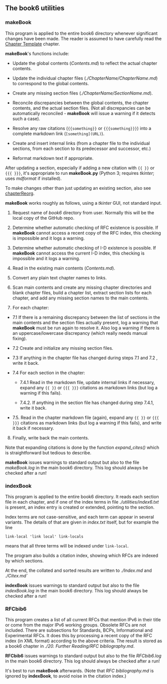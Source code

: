 ## The book6 utilities

### makeBook

This program is applied to the entire book6 directory
whenever significant changes have been made. The reader 
is assumed to have carefully read the 
[Chapter Template](https://github.com/becarpenter/book6/blob/main/99.%20Chapter%20Template/99.%20Chapter%20Template.md)
chapter.

__makeBook__'s functions include:

 - Update the global contents (_Contents.md_) to reflect the actual chapter contents.

 - Update the individual chapter files (_./ChapterName/ChapterName.md_) to correspond to the global contents.

 - Create any missing section files (_./ChapterName/SectionName.md_).

 - Reconcile discrepancies between the global contents, the chapter
contents, and the actual section files. (Not all discrepancies can
be automatically reconciled - __makeBook__ will issue a warning if it
detects such a case).

 - Resolve any raw citations (`{{something}}` or `{{{something}}}`)
into a complete markdown link (`[something](URL)`).

 - Create and insert internal links (from a chapter file to the
individual sections, from each section to its predecessor and
successor, etc.)

 - Reformat markdown text if appropriate.

After updating a section, especially if adding a new citation
with `{{ }}` or `{{{ }}}`, it's appropriate to run __makeBook.py__ 
(Python 3; requires _tkinter_; uses _mdformat_ if installed).

To make changes other than just updating an existing section, 
also see [chapterReorg](./chapterReorg.md).

__makeBook__ works roughly as follows, using a _tkinter_ GUI, not
standard input.

1. Request name of _book6_ directory from user. Normally this
will be the local copy of the GitHub repo.

2. Determine whether automatic checking of RFC existence is
possible. If __makeBook__ cannot access a recent copy of the RFC
index, this checking is impossible and it logs a warning.

3. Determine whether automatic checking of I-D existence is
possible. If __makeBook__ cannot access the current I-D index,
this checking is impossible and it logs a warning.

4. Read in the existing main contents (_Contents.md_).

5. Convert any plain text chapter names to links.

6. Scan main contents and create any missing chapter directories
and blank chapter files, build a chapter list, extract
section lists for each chapter, and add any missing section
names to the main contents.

7. For each chapter:

  * 7.1 If there is a remaining discrepancy between
the list of sections in the main contents and the section
files actually present, log a warning that __makeBook__ must
be run again to resolve it. Also log a warning if there is
an uppercase/lowercase discrepancy (which really needs
manual fixing).

  * 7.2 Create and initialize any missing section files.

  * 7.3 If anything in the chapter file has changed during
steps 7.1 and 7.2 , write it back.

  * 7.4 For each section in the chapter:  

    * 7.4.1 Read in the markdown file, update internal links
if necessary, expand any `{{ }}` or `{{{ }}}` citations
as markdown links (but log a warning if this fails).

    * 7.4.2. If anything in the section file has changed during
step 7.4.1, write it back.

  * 7.5. Read in the chapter markdown file (again),
expand any `{{ }}` or `{{{ }}}` citations as markdown links
(but log a warning if this fails), and write it back
if necessary.

8. Finally, write back the main contents.

Note that expanding citations is done by the function
_expand_cites()_ which is straightforward but tedious
to describe.

__makeBook__ issues warnings to standard output but also
to the file _makeBook.log_ in the main book6 directory.
This log should always be checked after a run!


### indexBook

This program is applied to the entire book6 directory. It reads
each section file in each chapter, and if one of the index terms
in file _./utilities/index6.txt_ is present, an index entry is
created or extended, pointing to the section. 

Index terms are not case-sensitive, and each term can appear
in several variants. The details of that are given in
_index.txt_ itself, but for example the line
~~~
link-local 'link local' link-locals
~~~
means that all three terms will be indexed under `link-local`.

The program also builds a citation index, showing which RFCs
are indexed by which sections.

At the end, the collated and sorted results are written to _./Index.md_
and _./Citex.md`_

__indexBook__ issues warnings to standard output but also
to the file _indexBook.log_ in the main book6 directory.
This log should always be checked after a run!

### RFCbib6

This program creates a list of all current RFCs that
mention IPv6 in their title or come from the major IPv6 working groups.
Obsolete RFCs are not included. There are subsections for Standards, BCPs, 
Informational and Experimental RFCs. It does this by processing a recent
copy of the RFC index (in XML format) according to the above criteria.
The result is stored as a book6 chapter in
_./20. Further Reading/RFC bibliography.md_.

__RFCbib6__ issues warnings to standard output but also
to the file _RFCbib6.log_ in the main book6 directory.
This log should always be checked after a run!

It's best to run __makeBook__ afterwards. (Note that _RFC bibliography.md_
is ignored by __indexBook__, to avoid noise in the citation index.)
